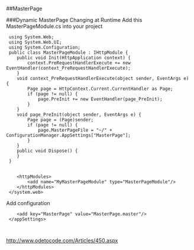 
##MasterPage

###Dynamic MasterPage Changing at Runtime
Add this MasterPageModule.cs into your project
```asp.net
 using System.Web;
 using System.Web.UI;
 using System.Configuration;
 public class MasterPageModule : IHttpModule {
 	public void Init(HttpApplication context) {
 		context.PreRequestHandlerExecute += new EventHandler(context_PreRequestHandlerExecute);
 	}
 	void context_PreRequestHandlerExecute(object sender, EventArgs e) {
 		Page page = HttpContext.Current.CurrentHandler as Page;
 		if (page != null) {
 			page.PreInit += new EventHandler(page_PreInit);
 		}
 	}
 	void page_PreInit(object sender, EventArgs e) {
 		Page page = (Page)sender;
 		if (page != null) {
 			page.MasterPageFile = "~/" + ConfigurationManager.AppSettings["MasterPage"];
 		}
 	}
 	public void Dispose() {
 	}
 }
 
 ```
```asp.net
 	<httpModules>
 		<add name="MyMasterPageModule" type="MasterPageModule"/>
 	</httpModules>
 </system.web>
 ```
Add configuration
```asp.net
 	<add key="MasterPage" value="MasterPage.master"/>
 </appSettings>
 
 
 ```
http://www.odetocode.com/Articles/450.aspx




